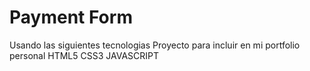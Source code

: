 <h1>Payment Form</h1>
Usando las siguientes tecnologias
Proyecto para incluir en mi portfolio personal
HTML5
CSS3
JAVASCRIPT
